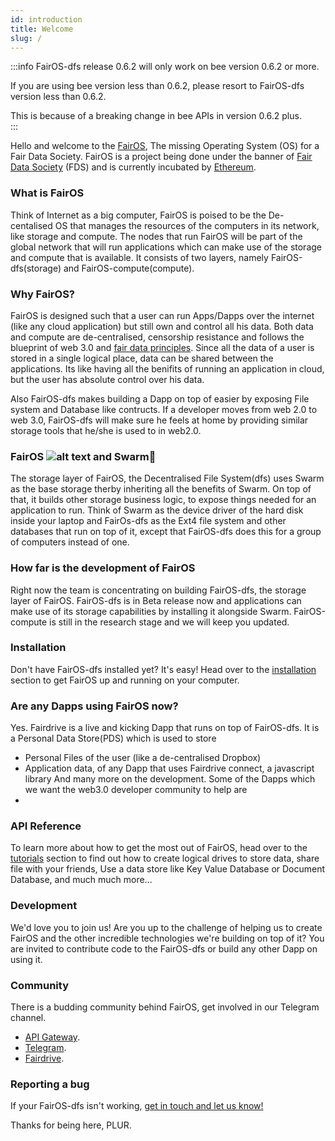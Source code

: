 ```yaml
---
id: introduction
title: Welcome
slug: /
---
```


:::info
FairOS-dfs release 0.6.2 will only work on bee version 0.6.2 or more. 

If you are using bee version less than 0.6.2, please resort to FairOS-dfs version less than 0.6.2. 

This is because of a breaking change in bee APIs in version 0.6.2 plus.  
:::

Hello and welcome to the [FairOS](/docs/fairOS/introduction), The missing Operating System (OS) for a Fair Data Society. FairOS is a project being done under the banner of [Fair Data Society](https://fairdatasociety.org/) (FDS) and is currently incubated by [Ethereum](https://ethereum.org/).

###  What is FairOS
Think of Internet as a big computer, FairOS is poised to be the De-centalised OS that manages the resources of the computers in its network, like storage and compute. The nodes that run FairOS will be part of the global network that will run applications which can make use of the storage and compute that is available. It consists of two layers, namely FairOS-dfs(storage) and FairOS-compute(compute).

### Why FairOS?
FairOS is designed such that a user can run Apps/Dapps over the internet (like any cloud application) but still own and control all his data. Both data and compute are de-centralised, censorship resistance and follows the blueprint of web 3.0 and [fair data principles](https://principles.fairdatasociety.org/). Since all the data of a user is stored in a single logical place, data can be shared between the applications. Its like having all the benifits of running an application in cloud, but the user has absolute control over his data.

Also FairOS-dfs makes building a Dapp on top of easier by exposing File system and Database like contructs. If a developer moves from web 2.0 to web 3.0, FairOS-dfs will make sure he feels at home by providing similar storage tools that he/she is used to in web2.0. 

### FairOS ![alt text](/img/favicon.ico "") and Swarm🐝
The storage layer of FairOS, the Decentralised File System(dfs) uses Swarm as the base storage therby inheriting all the benefits of Swarm. On top of that, it builds other storage business logic, to expose things needed for an application to run. Think of Swarm as the device driver of the hard disk inside your laptop and FairOs-dfs as the Ext4 file system and other databases that run on top of it, except that FairOS-dfs does this for a group of computers instead of one.  

### How far is the development of FairOS
Right now the team is concentrating on building FairOS-dfs, the storage layer of FairOS. FairOS-dfs is in Beta release now and applications can make use of its storage capabilities by installing it alongside Swarm. FairOS-compute is still in the research stage and we will keep you updated.

### Installation
Don't have FairOS-dfs installed yet? It's easy! Head over to the [installation](/docs/fairOS-dfs/manual-installation) section to get FairOS up and running on your computer.

### Are any Dapps using FairOS now?
Yes. Fairdrive is a live and kicking Dapp that runs on top of FairOS-dfs. It is a Personal Data Store(PDS) which is used to store
- Personal Files of the user (like a de-centralised Dropbox)
- Application data, of any Dapp that uses Fairdrive connect, a javascript library
And many more on the development. 
Some of the Dapps which we want the web3.0 developer community to help are
- 

### API Reference
To learn more about how to get the most out of FairOS, head over to the [tutorials](/docs/getting-started/upload-and-download) section to find out how to create logical drives to store data, share file with your friends, Use a data store like Key Value Database or Document Database, and much much more...

### Development
We'd love you to join us! Are you up to the challenge of helping us to create FairOS and the other incredible technologies we're building on top of it? You are invited to contribute code to the FairOS-dfs or build any other Dapp on using it.

### Community
There is a budding community behind FairOS, get involved in our Telegram channel.

- [API Gateway](https://fairos.fairdatasociety.org/).
- [Telegram](https://t.me/joinchat/GCEfnpZbpfZgVyoK).
- [Fairdrive](https://app.fairdrive.fairdatasociety.org/).

### Reporting a bug
If your FairOS-dfs isn't working, [get in touch and let us know!](https://github.com/fairDataSociety/fairOS-dfs/issues) 


Thanks for being here, PLUR.


